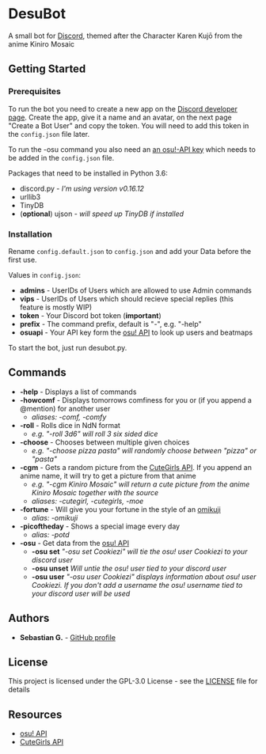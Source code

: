 # DesuBot

A small bot for [Discord](https://discordapp.com/), themed after the Character Karen Kujō from the anime Kiniro Mosaic

## Getting Started

### Prerequisites

To run the bot you need to create a new app on the [Discord developer page](https://discordapp.com/developers/applications/me). Create the app, give it a name and an avatar, on the next page "Create a Bot User" and copy the token. You will need to add this token in the `config.json` file later.

To run the -osu command you also need an [an osu!-API key](https://github.com/ppy/osu-api/wiki) which needs to be added in the `config.json` file.

Packages that need to be installed in Python 3.6:

* discord.py - *I'm using version v0.16.12*
* urllib3
* TinyDB
* (**optional**) ujson - *will speed up TinyDB if installed*


### Installation

Rename `config.default.json` to `config.json` and add your Data before the first use.

Values in `config.json`:

* **admins** - UserIDs of Users which are allowed to use Admin commands
* **vips** - UserIDs of Users which should recieve special replies (this feature is mostly WIP)
* **token** - Your Discord bot token (**important**)
* **prefix** - The command prefix, default is "-", e.g. "-help"
* **osuapi** - Your API key form the [osu! API](https://github.com/ppy/osu-api/wiki) to look up users and beatmaps

To start the bot, just run desubot.py.


## Commands

* **-help** - Displays a list of commands
* **-howcomf** - Displays tomorrows comfiness for you or (if you append a @mention) for another user
    - *aliases: -comf, -comfy*
* **-roll** - Rolls dice in NdN format
    - *e.g. "-roll 3d6" will roll 3 six sided dice* 
* **-choose** - Chooses between multiple given choices
    - *e.g. "-choose pizza pasta" will randomly choose between "pizza" or "pasta"* 
* **-cgm** - Gets a random picture from the [CuteGirls API](http://api.cutegirls.moe/). If you append an anime name, it will try to get a picture from that anime
    - *e.g. "-cgm Kiniro Mosaic" will return a cute picture from the anime Kiniro Mosaic together with the source*
    - *aliases: -cutegirl, -cutegirls, -moe*
* **-fortune** - Will give you your fortune in the style of an [omikuji](https://en.wikipedia.org/wiki/O-mikuji)
    - *alias: -omikuji*
* **-picoftheday** - Shows a special image every day
    - *alias: -potd*
* **-osu** - Get data from the [osu! API](https://github.com/ppy/osu-api/wiki)
    - **-osu set** *"-osu set Cookiezi" will tie the osu! user Cookiezi to your discord user*
    - **-osu unset** *Will untie the osu! user tied to your discord user*
    - **-osu user** *"-osu user Cookiezi" displays information about osu! user Cookiezi. If you don't add a username the osu! username tied to your discord user will be used*

## Authors

* **Sebastian G.** - [GitHub profile](https://github.com/SebastianGi)

## License

This project is licensed under the GPL-3.0 License - see the [LICENSE](LICENSE) file for details

## Resources 

* [osu! API](https://github.com/ppy/osu-api/wiki)
* [CuteGirls API](http://api.cutegirls.moe/)
